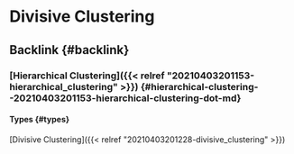 # Divisive Clustering


## Backlink {#backlink}


### [Hierarchical Clustering]({{< relref "20210403201153-hierarchical_clustering" >}}) {#hierarchical-clustering--20210403201153-hierarchical-clustering-dot-md}


#### Types {#types}

[Divisive Clustering]({{< relref "20210403201228-divisive_clustering" >}})
